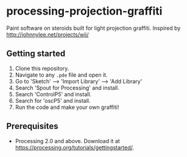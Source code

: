 # processing-projection-graffiti
Paint software on steroids built for light projection graffiti.
Inspired by http://johnnylee.net/projects/wii/

Getting started
-----
1. Clone this repository.
2. Navigate to any `.pde` file and open it.
3. Go to 'Sketch' --> 'Import Library' --> 'Add Library'
4. Search 'Spout for Processing' and install.
5. Search 'ControlP5' and install.
6. Search for 'oscP5' and install.
7. Run the code and make your own graffiti!

Prerequisites
------

* Processing 2.0 and above. Download it at https://processing.org/tutorials/gettingstarted/.
